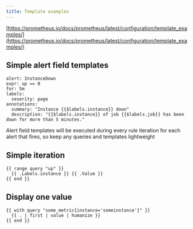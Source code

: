 ```yaml
---
title: Template examples
---
```


[https://prometheus.io/docs/prometheus/latest/configuration/template_examples/](https://prometheus.io/docs/prometheus/latest/configuration/template_examples/)

## Simple alert field templates

```text
alert: InstanceDown
expr: up == 0
for: 5m
labels:
  severity: page
annotations:
  summary: "Instance {{$labels.instance}} down"
  description: "{{$labels.instance}} of job {{$labels.job}} has been down for more than 5 minutes."
```

Alert field templates will be executed during every rule iteration for each alert that fires, so keep any queries and templates lightweight

## Simple iteration

```text
{{ range query "up" }}
  {{ .Labels.instance }} {{ .Value }}
{{ end }}
```

## Display one value

```text
{{ with query "some_metric{instance='someinstance'}" }}
  {{ . | first | value | humanize }}
{{ end }}
```


